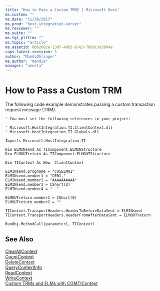 ```yaml
---
title: "How to Pass a Custom TRM2 | Microsoft Docs"
ms.custom: ""
ms.date: "11/30/2017"
ms.prod: "host-integration-server"
ms.reviewer: ""
ms.suite: ""
ms.tgt_pltfrm: ""
ms.topic: "article"
ms.assetid: 0bb2602e-1387-48b3-b7e3-7d8dc3e3904e
caps.latest.revision: 3
author: "MandiOhlinger"
ms.author: "mandia"
manager: "anneta"
---
```

# How to Pass a Custom TRM
The following code example demonstrates passing a custom transaction request message (TRM).  
  
```  
' You must set the following references in your project:  
  
' Microsoft.HostIntegration.TI.ClientContext.dll  
' Microsoft.HostIntegration.TI.Globals.dll  
  
Imports Microsoft.HostIntegration.TI  
  
Dim ELMINsend As TIComponent.ELMINStructure  
Dim ELMOUTreturn As TIComponent.ELMOUTStructure  
  
Dim TIContext As New  ClientContext  
  
ELMINsend.progname = "CUSELM01"  
ELMINsend.member1 = "CE01,"  
ELMINsend.member2 = "AAAAAAAAAA"  
ELMINsend.member3 = CShort(2)  
ELMINsend.member4 = "  "  
  
ELMOUTreturn.member1 = CShort(0)  
ELMOUTreturn.member2 = ""  
  
TIContext.TransportHeaders.HeaderToBeforeDataSent = ELMINsend  
TIContext.TransportHeaders.HeaderFromAfterDataSent = ELMOUTreturn  
  
RunObj.MethodCall(parameter1, TIContext)  
```  
  
## See Also  
 [ClearAllContext](../core/clearallcontext1.md)   
 [CountContext](../core/countcontext1.md)   
 [DeleteContext](../core/deletecontext2.md)   
 [QueryContextInfo](../core/querycontextinfo1.md)   
 [ReadContext](../core/readcontext1.md)   
 [WriteContext](../core/writecontext1.md)   
 [Custom TRMs and ELMs with COMTIContext](../core/custom-trms-and-elms-with-comticontext2.md)